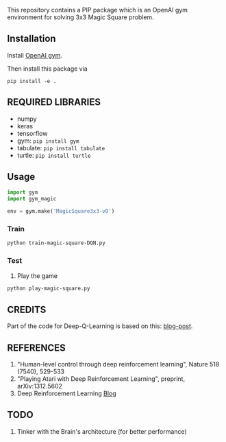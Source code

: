This repository contains a PIP package which is an OpenAI gym environment for
solving 3x3 Magic Square problem.


## Installation

Install [OpenAI gym](https://gym.openai.com/docs/).

Then install this package via

```
pip install -e .
```


## REQUIRED LIBRARIES ##
* numpy
* keras
* tensorflow
* gym: `pip install gym` 
* tabulate: `pip install tabulate`
* turtle: `pip install turtle`

## Usage

```python
import gym
import gym_magic

env = gym.make('MagicSquare3x3-v0')
```


### Train
```bash
python train-magic-square-DQN.py
```

### Test
1) Play the game
```bash
python play-magic-square.py
```

## CREDITS
Part of the code for Deep-Q-Learning is based on this: [blog-post](https://github.com/jaara/AI-blog/blob/master/CartPole-basic.py).  


## REFERENCES
1. "Human-level control through deep reinforcement learning", Nature 518 (7540), 529-533
2. "Playing Atari with Deep Reinforcement Learning", preprint, arXiv:1312.5602
3. Deep Reinforcement Learning [Blog](http://karpathy.github.io/2016/05/31/rl/)


## TODO
1. Tinker with the Brain's architecture (for better performance)    
